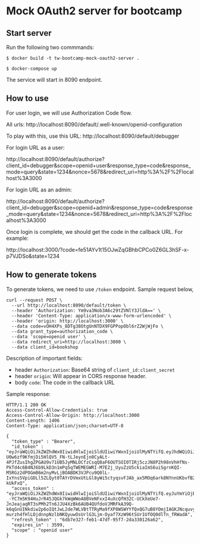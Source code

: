 # Mock OAuth2 server for bootcamp

## Start server

Run the following two commmands:

```
$ docker build -t tw-bootcamp-mock-oauth2-server .
```

```
$ docker-compose up
```

The service will start in 8090 endpoint.

## How to use

For user login, we will use Authorization Code flow.

All urls: http://localhost:8090/default/.well-known/openid-configuration

To play with this, use this URL: http://localhost:8090/default/debugger

For login URL as a user:

http://localhost:8090/default/authorize?client_id=debugger&scope=openid+user&response_type=code&response_mode=query&state=1234&nonce=5678&redirect_uri=http%3A%2F%2Flocalhost%3A3000

For login URL as an admin:

http://localhost:8090/default/authorize?client_id=debugger&scope=openid+admin&response_type=code&response_mode=query&state=1234&nonce=5678&redirect_uri=http%3A%2F%2Flocalhost%3A3000

Once login is complete, we should get the code in the callback URL. For example:

http://localhost:3000/?code=fe51AYv1t15OJwZqGBhbCPCo0Z6GL3hSF-x-p7VJDSo&state=1234

## How to generate tokens

To generate tokens, we need to use `/token` endpoint. Sample request below,

```
curl --request POST \
  --url http://localhost:8090/default/token \
  --header 'Authorization: Ym9va3Nob3A6c29tZVNlY3JldA==' \
  --header 'Content-Type: application/x-www-form-urlencoded' \
  --header 'origin: http://localhost:3000' \
  --data code=vOH4XPs_8DTg38OtgUnNTDX9FGPPopObl6rZ2WjWjFo \
  --data grant_type=authorization_code \
  --data 'scope=openid user' \
  --data redirect_uri=http://localhost:3000 \
  --data client_id=bookshop
```

Description of important fields:
 - header `Authorization`: Base64 string of `client_id:client_secret`
 - header `origin`: Will appear in CORS response header.
 - body `code`: The code in the callback URL

Sample response:

```
HTTP/1.1 200 OK
Access-Control-Allow-Credentials: true
Access-Control-Allow-Origin: http://localhost:3000
Content-Length: 1406
Content-Type: application/json;charset=UTF-8

{
  "token_type" : "Bearer",
  "id_token" : "eyJraWQiOiJkZWZhdWx0IiwidHlwIjoiSldUIiwiYWxnIjoiUlMyNTYifQ.eyJhdWQiOiJib29rc2hvcCIsIm5iZiI6MTcwMTI0MTUwNSwicm9sZSI6InVzZXIiLCJpc3MiOiJodHRwOi8vbG9jYWxob3N0OjgwOTAvZGVmYXVsdCIsImV4cCI6MTcwMTI0NTEwNSwiaWF0IjoxNzAxMjQxNTA1LCJqdGkiOiI5ZWIzZWQ0OC1hYmE1LTQ3NjUtOTgxZC1lMjk0N2NjZmE4NjQifQ.lHkYSaCD9mn-U0w6zf9KfmjDi5HlQV5_FN-tLJeynEjn0CyALt-4PJfZusIhgZPGAU9v71UB5JyMNLOCfzCsqQ8aF6OUTSOI0TIRj5czJN8P2h98nVhHfNs-PkTd4c6B4NJ6b9LkD3n1mPq5qTWEMEGWRI-M7E2j_UyuZzU5ckiaImS6uiSgrnKQI-M5RGz2dPOGmB6m2nyMvLjBOABDK3VJPcu9Q0lL-IxYns5VpiGDLl5ZLQyt0TAYrDVmxUtLGl8yWi5ctyqsvFJAb_ax5MOq6ark8NYnnUKbvfB2lUoTmldw7goEXTFlQa9QNI_Olvv61QY2jIwpWHw-kUkFxQ",
  "access_token" : "eyJraWQiOiJkZWZhdWx0IiwidHlwIjoiSldUIiwiYWxnIjoiUlMyNTYifQ.eyJuYmYiOjE3MDEyNDE1MDUsInJvbGUiOiJ1c2VyIiwiaXNzIjoiaHR0cDovL2xvY2FsaG9zdDo4MDkwL2RlZmF1bHQiLCJleHAiOjE3MDEyNDUxMDUsImlhdCI6MTcwMTI0MTUwNSwianRpIjoiY2MwMDE3N2UtOWUyYy00NWY2LWI5OTEtN2Q3YjE3Y2E4NGNjIn0.Xc9ocLXqm1UZMNkmBkAldFxzUR__tHLIis72ry4r2d8IVPggUzd8oR5wG_cUfGhDb7dQ9ceORODvpuy0mCSV-_-YC7m5K94HuJrR45JQGk7kWqWWoA8BVeNFxxI4uXcQfH32C-UCkXeUe7-JnJeajaqRT3sPMh2Tn6JJU4XzBk6AUB4QUfdoVJMRFkA39Q-k6qGnUINkdiw2p6oIQtJwL2de7WLVBtTTRyMa9fXP8WSWYYfQxQG7uB8YOmjIAGKJNcquvytbE4LVxKn7w-murzh4fHlLOjdnnpNzlbNKQyuwOsUrlG3Ljm-Oyaf7XzW96tSUr1UfOQ0dlTn_fRWadA",
  "refresh_token" : "6db7e327-feb1-47df-95f7-2da330126a62",
  "expires_in" : 3599,
  "scope" : "openid user"
}
```


